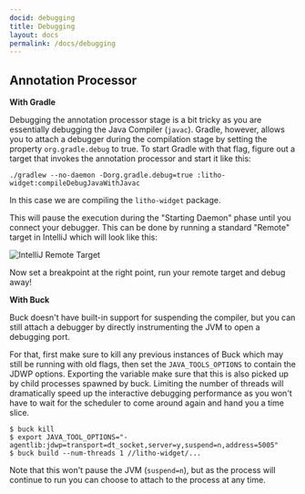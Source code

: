 ```yaml
---
docid: debugging
title: Debugging
layout: docs
permalink: /docs/debugging
---
```


## Annotation Processor

**With Gradle**

Debugging the annotation processor stage is a bit tricky as you are essentially debugging the Java Compiler (`javac`).
Gradle, however, allows you to attach a debugger during the compilation stage by setting the property `org.gradle.debug` to true.
To start Gradle with that flag, figure out a target that invokes the annotation processor and start it like this:

```
./gradlew --no-daemon -Dorg.gradle.debug=true :litho-widget:compileDebugJavaWithJavac
```

In this case we are compiling the `litho-widget` package.

This will pause the execution during the "Starting Daemon" phase until you connect your debugger. This can be done by
running a standard "Remote" target in IntelliJ which will look like this:

![IntelliJ Remote Target](/static/images/remote-debugger.png)

Now set a breakpoint at the right point, run your remote target and debug away!

**With Buck**

Buck doesn't have built-in support for suspending the compiler, but you can still attach a debugger by directly
instrumenting the JVM to open a debugging port.

For that, first make sure to kill any previous instances of Buck which may still be running with old flags, then
set the `JAVA_TOOLS_OPTIONS` to contain the JDWP options. Exporting the variable
make sure that this is also picked up by child processes spawned by buck.
Limiting the number of threads will dramatically speed up the interactive
debugging performance as you won't have to wait for the scheduler to come around
again and hand you a time slice.

```
$ buck kill
$ export JAVA_TOOL_OPTIONS="-agentlib:jdwp=transport=dt_socket,server=y,suspend=n,address=5005"
$ buck build --num-threads 1 //litho-widget/...
```

Note that this won't pause the JVM (`suspend=n`), but as the process will continue to run you can choose to
attach to the process at any time.
